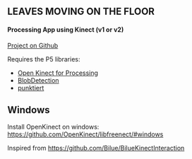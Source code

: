 ## LEAVES MOVING ON THE FLOOR
#### Processing App using Kinect (v1 or v2)

[Project on Github](https://github.com/Hemisphere-Project/Leaves)


Requires the P5 libraries:

- [Open Kinect for Processing](https://github.com/shiffman/OpenKinect-for-Processing)
- [BlobDetection](http://www.v3ga.net/processing/BlobDetection/)
- [punktiert](https://github.com/djrkohler/punktiert)


## Windows
Install OpenKinect on windows:
https://github.com/OpenKinect/libfreenect/#windows



Inspired from https://github.com/Bilue/BilueKinectInteraction
